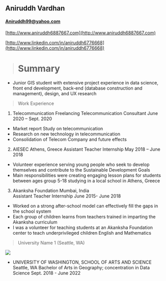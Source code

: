 ## Aniruddh Vardhan

#### Aniruddh99@yahoo.com

[http://www.aniruddh6887667.com](http://www.aniruddh6887667.com)

[http://www.linkedin.com/in/aniruddh6776668](http://www.linkedin.com/in/aniruddh6776668)

> # Summary

- Junior GIS student with extensive project experience in data science, front end development, back-end (database construction and management), design, and UX research

> Work Experience

1. Telecommunication Freelancing
 Telecommunication Consultant 						                    June 2020 – Sept. 2020
-	Market report Study on telecommunication
-	Research on new technology in telecommunication
-	Consolidation of Telecom Company and future effects

2. AIESEC										                Athens, Greece
 Assistant Teacher Internship 							 	     May 2018 – June 2018
-	Volunteer experience serving young people who seek to develop themselves and contribute to the Sustainable Development Goals
-	Main responsibilities were creating engaging lesson plans for students between ages group 5-18 studying in a local school in Athens, Greece

3. Akanksha Foundation									Mumbai, India  
 Assistant Teacher Internship							                     June 2015- June 2018
-	Worked on a strong after-school model can effectively fill the gaps in the school system
-	Each group of children learns from teachers trained in imparting the Akanksha curriculum
-	I was a volunteer for teaching students at an Akanksha Foundation center to teach underprivileged children English and Mathematics

> University Name 1 (Seattle, WA)

![](https://www.google.com/imgres?imgurl=https%3A%2F%2Fs3-us-west-2.amazonaws.com%2Fuw-s3-cdn%2Fwp-content%2Fuploads%2Fsites%2F98%2F2014%2F09%2F07214435%2FSignature_Stacked_Purple_Hex.png&imgrefurl=https%3A%2F%2Fwww.washington.edu%2Fbrand%2Fgraphic-elements%2Flogo-guidelines%2F&tbnid=tRxb7MQRsDab1M&vet=12ahUKEwi7u_fx84HxAhUUkJ4KHUzpDNgQMygAegUIARC8AQ..i&docid=UxpgPv3xmfJWJM&w=746&h=367&itg=1&q=university%20of%20washington&hl=en&ved=2ahUKEwi7u_fx84HxAhUUkJ4KHUzpDNgQMygAegUIARC8AQ)
- UNIVERSITY OF WASHINGTON, SCHOOL OF ARTS AND SCIENCE					     Seattle, WA
Bachelor of Arts in Geography; concentration in Data Science				     Sept. 2018 - June 2022
